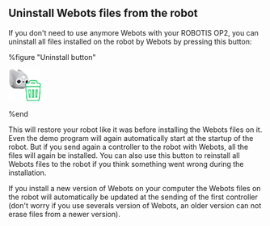 ## Uninstall Webots files from the robot

If you don't need to use anymore Webots with your ROBOTIS OP2, you can uninstall
all files installed on the robot by Webots by pressing this button:

%figure "Uninstall button"

![uninstall.png](images/uninstall.png)

%end

This will restore your robot like it was before installing the Webots files on
it. Even the demo program will again automatically start at the startup of the
robot. But if you send again a controller to the robot with Webots, all the
files will again be installed. You can also use this button to reinstall all
Webots files to the robot if you think something went wrong during the
installation.

If you install a new version of Webots on your computer the Webots files on the
robot will automatically be updated at the sending of the first controller
(don't worry if you use severals version of Webots, an older version can not
erase files from a newer version).
